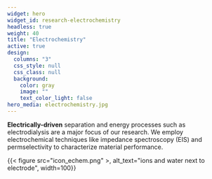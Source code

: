 ```yaml
---
widget: hero
widget_id: research-electrochemistry
headless: true
weight: 40
title: "Electrochemistry"
active: true
design:
  columns: "3"
  css_style: null
  css_class: null
  background:
    color: gray
    image: ""
    text_color_light: false
hero_media: electrochemistry.jpg
---
```

**Electrically-driven** separation and energy processes such as electrodialysis are
a major focus of our research. We employ electrochemical techniques like impedance
spectroscopy (EIS) and permselectivity to characterize material performance.

{{< figure src="icon_echem.png" >, alt_text="ions and water next to electrode", width=100}}